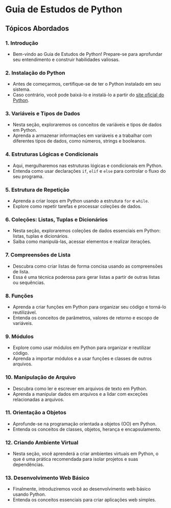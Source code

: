 # Guia de Estudos de Python

## Tópicos Abordados

### 1. Introdução

- Bem-vindo ao Guia de Estudos de Python! Prepare-se para aprofundar seu entendimento e construir habilidades valiosas.

### 2. Instalação do Python

- Antes de começarmos, certifique-se de ter o Python instalado em seu sistema.  
- Caso contrário, você pode baixá-lo e instalá-lo a partir do [site oficial do Python](https://www.python.org).

### 3. Variáveis e Tipos de Dados

- Nesta seção, exploraremos os conceitos de variáveis e tipos de dados em Python.  
- Aprenda a armazenar informações em variáveis e a trabalhar com diferentes tipos de dados, como números, strings e booleanos.

### 4. Estruturas Lógicas e Condicionais

- Aqui, mergulharemos nas estruturas lógicas e condicionais em Python.  
- Entenda como usar declarações `if`, `elif` e `else` para controlar o fluxo do seu programa.

### 5. Estrutura de Repetição

- Aprenda a criar loops em Python usando a estrutura `for` e `while`.  
- Explore como repetir tarefas e processar coleções de dados.

### 6. Coleções: Listas, Tuplas e Dicionários

- Nesta seção, exploraremos coleções de dados essenciais em Python: listas, tuplas e dicionários.  
- Saiba como manipulá-las, acessar elementos e realizar iterações.

### 7. Compreensões de Lista

- Descubra como criar listas de forma concisa usando as compreensões de lista.  
- Essa é uma técnica poderosa para gerar listas a partir de outras listas ou sequências.

### 8. Funções

- Aprenda a criar funções em Python para organizar seu código e torná-lo reutilizável.  
- Entenda os conceitos de parâmetros, valores de retorno e escopo de variáveis.

### 9. Módulos

- Explore como usar módulos em Python para organizar e reutilizar código.  
- Aprenda a importar módulos e a usar funções e classes de outros arquivos.

### 10. Manipulação de Arquivo

- Descubra como ler e escrever em arquivos de texto em Python.  
- Aprenda a manipular dados em arquivos e a lidar com exceções relacionadas a arquivos.

### 11. Orientação a Objetos

- Aprofunde-se na programação orientada a objetos (OO) em Python.  
- Entenda os conceitos de classes, objetos, herança e encapsulamento.

### 12. Criando Ambiente Virtual

- Nesta seção, você aprenderá a criar ambientes virtuais em Python, o que é uma prática recomendada para isolar projetos e suas dependências.

### 13. Desenvolvimento Web Básico

- Finalmente, introduziremos você ao desenvolvimento web básico usando Python.  
- Entenda os conceitos essenciais para criar aplicações web simples.

